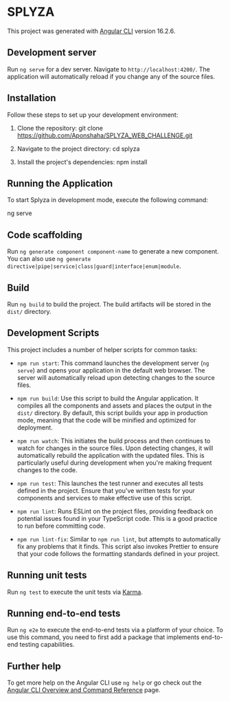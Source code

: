 # SPLYZA

This project was generated with [Angular CLI](https://github.com/angular/angular-cli) version 16.2.6.

## Development server

Run `ng serve` for a dev server. Navigate to `http://localhost:4200/`. The application will automatically reload if you change any of the source files.

## Installation

Follow these steps to set up your development environment:

1. Clone the repository: git clone https://github.com/Aponshaha/SPLYZA_WEB_CHALLENGE.git

2. Navigate to the project directory: cd splyza

3. Install the project's dependencies: npm install

## Running the Application

To start Splyza in development mode, execute the following command:

ng serve

## Code scaffolding

Run `ng generate component component-name` to generate a new component. You can also use `ng generate directive|pipe|service|class|guard|interface|enum|module`.

## Build

Run `ng build` to build the project. The build artifacts will be stored in the `dist/` directory.

## Development Scripts

This project includes a number of helper scripts for common tasks:

- `npm run start`: This command launches the development server (`ng serve`) and opens your application in the default web browser. The server will automatically reload upon detecting changes to the source files.

- `npm run build`: Use this script to build the Angular application. It compiles all the components and assets and places the output in the `dist/` directory. By default, this script builds your app in production mode, meaning that the code will be minified and optimized for deployment.

- `npm run watch`: This initiates the build process and then continues to watch for changes in the source files. Upon detecting changes, it will automatically rebuild the application with the updated files. This is particularly useful during development when you're making frequent changes to the code.

- `npm run test`: This launches the test runner and executes all tests defined in the project. Ensure that you've written tests for your components and services to make effective use of this script.

- `npm run lint`: Runs ESLint on the project files, providing feedback on potential issues found in your TypeScript code. This is a good practice to run before committing code.

- `npm run lint-fix`: Similar to `npm run lint`, but attempts to automatically fix any problems that it finds. This script also invokes Prettier to ensure that your code follows the formatting standards defined in your project.

## Running unit tests

Run `ng test` to execute the unit tests via [Karma](https://karma-runner.github.io).

## Running end-to-end tests

Run `ng e2e` to execute the end-to-end tests via a platform of your choice. To use this command, you need to first add a package that implements end-to-end testing capabilities.

## Further help

To get more help on the Angular CLI use `ng help` or go check out the [Angular CLI Overview and Command Reference](https://angular.io/cli) page.
